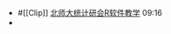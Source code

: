 - #[[Clip]] [北师大统计研会R软件教学](https://space.bilibili.com/17032117?spm_id_from=333.337.search-card.all.click) 09:16
-